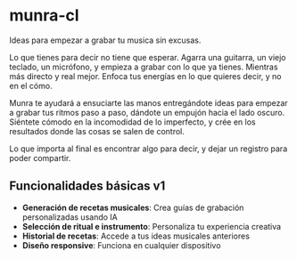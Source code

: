 # munra-cl


Ideas para empezar a grabar tu musica sin excusas.

Lo que tienes para decir no tiene que esperar. Agarra una guitarra, un viejo teclado, un micrófono, y empieza a grabar con lo que ya tienes. Mientras más directo y real mejor. Enfoca tus energías en lo que quieres decir, y no en el cómo. 

Munra te ayudará a ensuciarte las manos entregándote ideas para empezar a grabar tus ritmos paso a paso, dándote un empujón hacia el lado oscuro. Siéntete cómodo en la incomodidad de lo imperfecto, y crée en los resultados donde las cosas se salen de control.

Lo que importa al final es encontrar algo para decir, y dejar un registro para poder compartir. 

## Funcionalidades básicas v1

- **Generación de recetas musicales**: Crea guías de grabación personalizadas usando IA
- **Selección de ritual e instrumento**: Personaliza tu experiencia creativa
- **Historial de recetas**: Accede a tus ideas musicales anteriores
- **Diseño responsive**: Funciona en cualquier dispositivo
  

